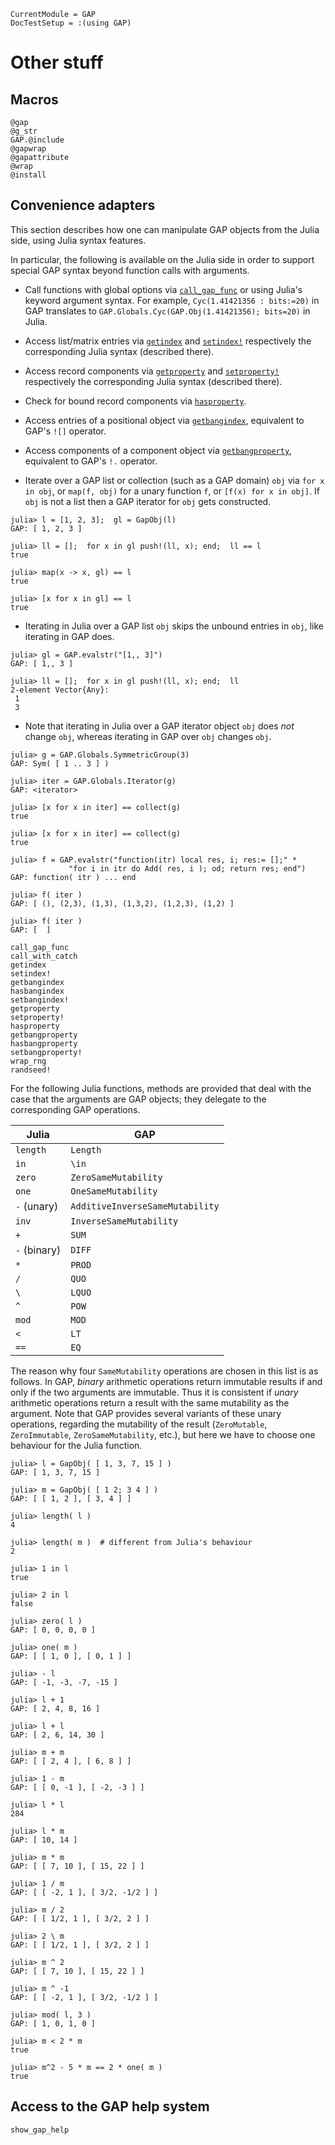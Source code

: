 ```@meta
CurrentModule = GAP
DocTestSetup = :(using GAP)
```

# Other stuff

## Macros

```@docs
@gap
@g_str
GAP.@include
@gapwrap
@gapattribute
@wrap
@install
```

## Convenience adapters

This section describes how one can manipulate GAP objects from the Julia side,
using Julia syntax features.

In particular, the following is available on the Julia side
in order to support special GAP syntax beyond function calls with arguments.

- Call functions with global options via [`call_gap_func`](@ref)
  or using Julia's keyword argument syntax. For example,
  `Cyc(1.41421356 : bits:=20)` in GAP translates to
  `GAP.Globals.Cyc(GAP.Obj(1.41421356); bits=20)` in Julia.

- Access list/matrix entries via [`getindex`](@ref) and [`setindex!`](@ref)
  respectively the corresponding Julia syntax (described there).

- Access record components via [`getproperty`](@ref) and [`setproperty!`](@ref)
  respectively the corresponding Julia syntax (described there).

- Check for bound record components via [`hasproperty`](@ref).

- Access entries of a positional object via [`getbangindex`](@ref),
  equivalent to GAP's `![]` operator.

- Access components of a component object via [`getbangproperty`](@ref),
  equivalent to GAP's `!.` operator.

- Iterate over a GAP list or collection (such as a GAP domain) `obj`
  via `for x in obj`,
  or `map(f, obj)` for a unary function `f`,
  or `[f(x) for x in obj]`.
  If `obj` is not a list then a GAP iterator for `obj` gets constructed.

```jldoctest
julia> l = [1, 2, 3];  gl = GapObj(l)
GAP: [ 1, 2, 3 ]

julia> ll = [];  for x in gl push!(ll, x); end;  ll == l
true

julia> map(x -> x, gl) == l
true

julia> [x for x in gl] == l
true
```

- Iterating in Julia over a GAP list `obj` skips the unbound entries in `obj`,
  like iterating in GAP does.

```jldoctest
julia> gl = GAP.evalstr("[1,, 3]")
GAP: [ 1,, 3 ]

julia> ll = [];  for x in gl push!(ll, x); end;  ll
2-element Vector{Any}:
 1
 3
```

- Note that iterating in Julia over a GAP iterator object `obj` does *not*
  change `obj`, whereas iterating in GAP over `obj` changes `obj`.

```jldoctest
julia> g = GAP.Globals.SymmetricGroup(3)
GAP: Sym( [ 1 .. 3 ] )

julia> iter = GAP.Globals.Iterator(g)
GAP: <iterator>

julia> [x for x in iter] == collect(g)
true

julia> [x for x in iter] == collect(g)
true

julia> f = GAP.evalstr("function(itr) local res, i; res:= [];" *
             "for i in itr do Add( res, i ); od; return res; end")
GAP: function( itr ) ... end

julia> f( iter )
GAP: [ (), (2,3), (1,3), (1,3,2), (1,2,3), (1,2) ]

julia> f( iter )
GAP: [  ]
```

```@docs
call_gap_func
call_with_catch
getindex
setindex!
getbangindex
hasbangindex
setbangindex!
getproperty
setproperty!
hasproperty
getbangproperty
hasbangproperty
setbangproperty!
wrap_rng
randseed!
```

For the following Julia functions, methods are provided that deal with the
case that the arguments are GAP objects; they delegate to the corresponding
GAP operations.

| Julia        | GAP      |
|--------------|----------|
| `length`     | `Length` |
| `in`         | `\in`    |
| `zero`       | `ZeroSameMutability`   |
| `one`        | `OneSameMutability`    |
| `-` (unary)  | `AdditiveInverseSameMutability`   |
| `inv`        | `InverseSameMutability`    |
| `+`          | `SUM`    |
| `-` (binary) | `DIFF`   |
| `*`          | `PROD`   |
| `/`          | `QUO`    |
| `\`          | `LQUO`   |
| `^`          | `POW`    |
| `mod`        | `MOD`    |
| `<`          | `LT`     |
| `==`         | `EQ`     |

The reason why four `SameMutability` operations are chosen in this list
is as follows.
In GAP, *binary* arithmetic operations return immutable results if and only if
the two arguments are immutable.
Thus it is consistent if *unary* arithmetic operations return a result
with the same mutability as the argument.
Note that GAP provides several variants of these unary operations,
regarding the mutability of the result
(`ZeroMutable`, `ZeroImmutable`, `ZeroSameMutability`, etc.),
but here we have to choose one behaviour for the Julia function.

```jldoctest
julia> l = GapObj( [ 1, 3, 7, 15 ] )
GAP: [ 1, 3, 7, 15 ]

julia> m = GapObj( [ 1 2; 3 4 ] )
GAP: [ [ 1, 2 ], [ 3, 4 ] ]

julia> length( l )
4

julia> length( m )  # different from Julia's behaviour
2

julia> 1 in l
true

julia> 2 in l
false

julia> zero( l )
GAP: [ 0, 0, 0, 0 ]

julia> one( m )
GAP: [ [ 1, 0 ], [ 0, 1 ] ]

julia> - l
GAP: [ -1, -3, -7, -15 ]

julia> l + 1
GAP: [ 2, 4, 8, 16 ]

julia> l + l
GAP: [ 2, 6, 14, 30 ]

julia> m + m
GAP: [ [ 2, 4 ], [ 6, 8 ] ]

julia> 1 - m
GAP: [ [ 0, -1 ], [ -2, -3 ] ]

julia> l * l
284

julia> l * m
GAP: [ 10, 14 ]

julia> m * m
GAP: [ [ 7, 10 ], [ 15, 22 ] ]

julia> 1 / m
GAP: [ [ -2, 1 ], [ 3/2, -1/2 ] ]

julia> m / 2
GAP: [ [ 1/2, 1 ], [ 3/2, 2 ] ]

julia> 2 \ m
GAP: [ [ 1/2, 1 ], [ 3/2, 2 ] ]

julia> m ^ 2
GAP: [ [ 7, 10 ], [ 15, 22 ] ]

julia> m ^ -1
GAP: [ [ -2, 1 ], [ 3/2, -1/2 ] ]

julia> mod( l, 3 )
GAP: [ 1, 0, 1, 0 ]

julia> m < 2 * m
true

julia> m^2 - 5 * m == 2 * one( m )
true

```

## Access to the GAP help system

```@docs
show_gap_help
```
